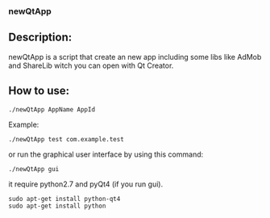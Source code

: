 
### newQtApp ###

## Description: ##
newQtApp is a script that create an new app including some libs like AdMob and ShareLib witch you can open with Qt Creator.
## How to use: ##
```
./newQtApp AppName AppId
```
Example:
```
./newQtApp test com.example.test
```
or run the graphical user interface by using this command:
```
./newQtApp gui
```
it require python2.7 and pyQt4 (if you run gui).
```
sudo apt-get install python-qt4
sudo apt-get install python
```
